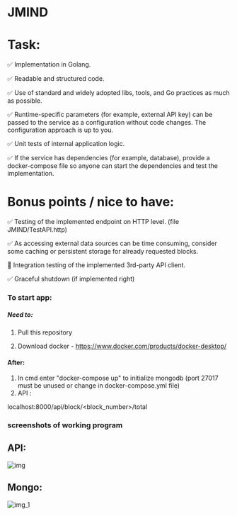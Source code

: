 # JMIND

# Task:

✅ Implementation in Golang.

✅ Readable and structured code.

✅ Use of standard and widely adopted libs, tools, and Go practices as much as possible.

✅ Runtime-specific parameters (for example, external API key) can be passed to the service as a
  configuration without code changes. The configuration approach is up to you.
  
✅ Unit tests of internal application logic.

✅ If the service has dependencies (for example, database), provide a docker-compose file
so anyone can start the dependencies and test the implementation.

# Bonus points / nice to have:
✅ Testing of the implemented endpoint on HTTP level. (file JMIND/TestAPI.http)

✅ As accessing external data sources can be time consuming, consider some caching or persistent
storage for already requested blocks. 

🔲 Integration testing of the implemented 3rd-party API client.

✅ Graceful shutdown (if implemented right)



### To start app:

##### Need to:
1) Pull this repository

2) Download docker - https://www.docker.com/products/docker-desktop/

#### After:
1) In cmd enter "docker-compose up" to initialize mongodb (port 27017 must be unused or change in docker-compose.yml file)
2) API :

localhost:8000/api/block/<block_number>/total


### screenshots of working program
## API:
![img](https://user-images.githubusercontent.com/57154344/164715619-2fe2e01b-9966-4698-88dd-c4e9f2a84410.png)
## Mongo:
![img_1](https://user-images.githubusercontent.com/57154344/164715680-b6bda4c6-66af-4368-b859-56fd2b5b28a2.png)

